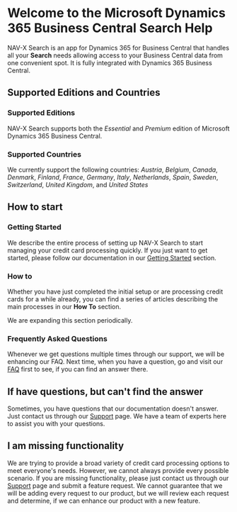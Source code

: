# Welcome to the Microsoft Dynamics 365 Business Central Search Help

NAV-X Search is an app for Dynamics 365 for Business Central that handles all your **Search** needs allowing access to your Business Central data from one convenient spot. It is fully integrated with Dynamics 365 Business Central.

## Supported Editions and Countries

### Supported Editions

NAV-X Search supports both the *Essential* and *Premium* edition of Microsoft Dynamics 365 Business Central.

### Supported Countries

We currently support the following countries: *Austria*, *Belgium*, *Canada*, *Denmark*, *Finland*, *France*, *Germany*, *Italy*, *Netherlands*, *Spain*, *Sweden*, *Switzerland*, *United Kingdom*, and *United States*

## How to start

### Getting Started

We describe the entire process of setting up NAV-X Search to start managing your credit card processing quickly. If you just want to get started, please follow our documentation in our [Getting Started](getting-started.md) section.

### How to

Whether you have just completed the initial setup or are processing credit cards for a while already, you can find a series of articles describing the main processes in our **How To** section.

We are expanding this section periodically.

### Frequently Asked Questions

Whenever we get questions multiple times through our support, we will be enhancing our FAQ. Next time, when you have a question, go and visit our [FAQ](faq-index.md) first to see, if you can find an answer there.

## If have questions, but can't find the answer

Sometimes, you have questions that our documentation doesn't answer. Just contact us through our [Support](htpps://nav-x.com/support/) page. We have a team of experts here to assist you with your questions.

## I am missing functionality

We are trying to provide a broad variety of credit card processing options to meet everyone's needs. However, we cannot always provide every possible scenario. If you are missing functionality, please just contact us through our [Support](https://nav-x.com/support/) page and  submit a feature request. We cannot guarantee that we will be adding every request to our product, but we will review each request and determine, if we can enhance our product with a new feature.
